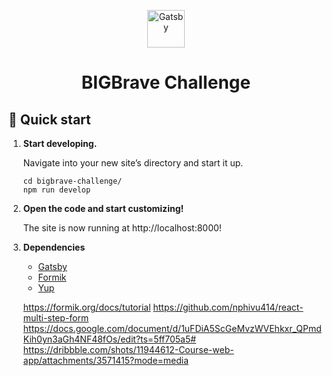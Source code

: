<p align="center">
  <a href="https://www.gatsbyjs.com/?utm_source=starter&utm_medium=readme&utm_campaign=minimal-starter">
    <img alt="Gatsby" src="https://www.gatsbyjs.com/Gatsby-Monogram.svg" width="60" />
  </a>
</p>
<h1 align="center">
  BIGBrave Challenge
</h1>

## 🚀 Quick start

1.  **Start developing.**

    Navigate into your new site’s directory and start it up.

    ```shell
    cd bigbrave-challenge/
    npm run develop
    ```

2.  **Open the code and start customizing!**

    The site is now running at http://localhost:8000!

3.  **Dependencies**
    
    - [Gatsby](https://www.gatsbyjs.com/)
    - [Formik](https://formik.org/)
    - [Yup](https://formik.org/)

    https://formik.org/docs/tutorial
    https://github.com/nphivu414/react-multi-step-form
    https://docs.google.com/document/d/1uFDiA5ScGeMvzWVEhkxr_QPmdKih0yn3aGh4NF48fOs/edit?ts=5ff705a5#
    https://dribbble.com/shots/11944612-Course-web-app/attachments/3571415?mode=media
